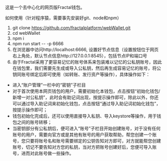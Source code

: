 这是一个去中心化的网页版Fractal钱包。


如何使用（针对程序猿，需要事先安装好git、node和npm）
1. git clone https://github.com/fractalplatform/webWallet.git
2. cd webWallet
3. npm i
4. npm run start -- -p 6666
5. 在浏览器中访问http://localhost:6666, 设置好节点信息（设置按钮位于网页右上角处，默认节点信息http://127.0.0.1:8545），包括节点IP和端口号
6. 由于Fractal采用了更容易记忆的账号体系来包装难以记忆的公私钥账号，因此在钱包里，我们需要先生成或导入公私钥，然后再生成容易记忆的账号，将公钥同账号绑定后即可使用（如转账、发行资产等操作），具体操作如下：
- 进入“账户管理”一栏中的“密钥”子栏目
- 对于首次使用本网页钱包的用户，需要初始化本钱包，点击按钮“初始化钱包/新增一对公私钥”，此时会有助记词出现，按提示操作即可，除此以外，你还可以通过导入助记词来初始化钱包，点击按钮“通过导入助记词初始化钱包”，按提示操作即可；
- 钱包初始化完成后，还可以使用直接导入私钥、导入keystore等操作，用于钱包之间的账号转移；
- 当密钥部分有公私钥后，便可进入“账号”子栏目开始创建账号，对于没有任何账号的用户，需要向官方或是其他有账号的用户获取帮助，帮您创建一个账号，您只要将账号名和账号需要绑定的公钥告知对方即可，对方就能帮您创建账号，切记不要告知对方您的私钥，当对方把账号创建好后，您便可导入账号，进而对此账号做一些操作。

